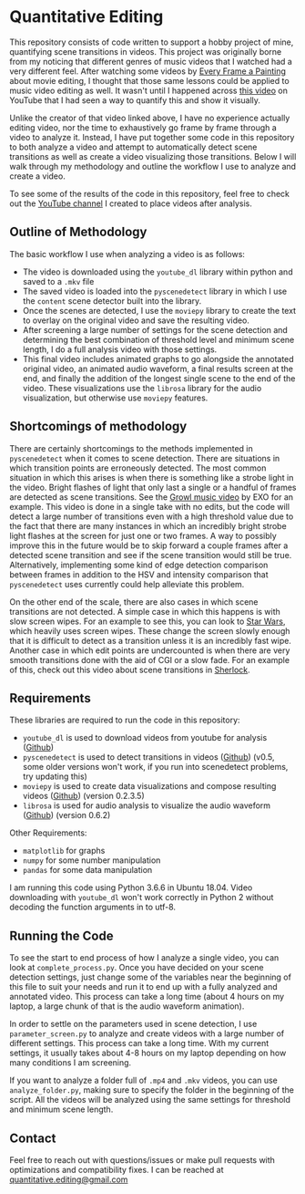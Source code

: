 # Quantitative Editing

This repository consists of code written to support a hobby project of mine, quantifying scene transitions in videos. This project was originally borne from my noticing that different genres of music videos that I watched had a very different feel. After watching some videos by [Every Frame a Painting](https://www.youtube.com/user/everyframeapainting) about movie editing, I thought that those same lessons could be applied to music video editing as well. It wasn't until I happened across [this video](https://www.youtube.com/watch?v=Q9v1UikfewA) on YouTube that I had seen a way to quantify this and show it visually.

Unlike the creator of that video linked above, I have no experience actually editing video, nor the time to exhaustively go frame by frame through a video to analyze it. Instead, I have put together some code in this repository to both analyze a video and attempt to automatically detect scene transitions as well as create a video visualizing those transitions. Below I will walk through my methodology and outline the workflow I use to analyze and create a video.

To see some of the results of the code in this repository, feel free to check out the [YouTube channel](https://www.youtube.com/channel/UCoOUknptLNANAOldpk-27RQ) I created to place videos after analysis.

## Outline of Methodology

The basic workflow I use when analyzing a video is as follows:

* The video is downloaded using the `youtube_dl` library within python and saved to a `.mkv` file
* The saved video is loaded into the `pyscenedetect` library in which I use the `content` scene detector built into the library. 
* Once the scenes are detected, I use the `moviepy` library to create the text to overlay on the original video and save the resulting video.
* After screening a large number of settings for the scene detection and determining the best combination of threshold level and minimum scene length, I do a full analysis video with those settings. 
* This final video includes animated graphs to go alongside the annotated original video, an animated audio waveform, a final results screen at the end, and finally the addition of the longest single scene to the end of the video. These visualizations use the `librosa` library for the audio visualization, but otherwise use `moviepy` features.

## Shortcomings of methodology

There are certainly shortcomings to the methods implemented in `pyscenedetect` when it comes to scene detection. There are situations in which transition points are erroneously detected. The most common situation in which this arises is when there is something like a strobe light in the video. Bright flashes of light that only last a single or a handful of frames are detected as scene transitions. See the [Growl music video](https://www.youtube.com/watch?v=I3dezFzsNss) by EXO for an example. This video is done in a single take with no edits, but the code will detect a large number of transitions even with a high threshold value due to the fact that there are many instances in which an incredibly bright strobe light flashes at the screen for just one or two frames. A way to possibly improve this in the future would be to skip forward a couple frames after a detected scene transition and see if the scene transition would still be true. Alternatively, implementing some kind of edge detection comparison between frames in addition to the HSV and intensity comparison that `pyscenedetect` uses currently could help alleviate this problem.

On the other end of the scale, there are also cases in which scene transitions are not detected. A simple case in which this happens is with slow screen wipes. For an example to see this, you can look to [Star Wars](https://www.youtube.com/watch?v=hF50y9FAY-0), which heavily uses screen wipes. These change the screen slowly enough that it is difficult to detect as a transition unless it is an incredibly fast wipe. Another case in which edit points are undercounted is when there are very smooth transitions done with the aid of CGI or a slow fade. For an example of this, check out this video about scene transitions in [Sherlock](https://www.youtube.com/watch?v=1IDBZ5AsUuk).

## Requirements

These libraries are required to run the code in this repository:

* `youtube_dl` is used to download videos from youtube for analysis ([Github](https://github.com/rg3/youtube-dl))
* `pyscenedetect` is used to detect transitions in videos ([Github](https://github.com/Breakthrough/PySceneDetect)) (v0.5, some older versions won't work, if you run into scenedetect problems, try updating this)
* `moviepy` is used to create data visualizations and compose resulting videos ([Github](https://github.com/Zulko/moviepy)) (version 0.2.3.5)
* `librosa` is used for audio analysis to visualize the audio waveform ([Github](https://github.com/librosa/librosa)) (version 0.6.2)

Other Requirements:

* `matplotlib` for graphs
* `numpy` for some number manipulation
* `pandas` for some data manipulation

I am running this code using Python 3.6.6 in Ubuntu 18.04. Video downloading with `youtube_dl` won't work correctly in Python 2 without decoding the function arguments in to utf-8. 

## Running the Code

To see the start to end process of how I analyze a single video, you can look at `complete_process.py`. Once you have decided on your scene detection settings, just change some of the variables near the beginning of this file to suit your needs and run it to end up with a fully analyzed and annotated video. This process can take a long time (about 4 hours on my laptop, a large chunk of that is the audio waveform animation).

In order to settle on the parameters used in scene detection, I use `parameter_screen.py` to analyze and create videos with a large number of different settings. This process can take a long time. With my current settings, it usually takes about 4-8 hours on my laptop depending on how many conditions I am screening.

If you want to analyze a folder full of `.mp4` and `.mkv` videos, you can use `analyze_folder.py`, making sure to specify the folder in the beginning of the script. All the videos will be analyzed using the same settings for threshold and minimum scene length.

## Contact

Feel free to reach out with questions/issues or make pull requests with optimizations and compatibility fixes. I can be reached at quantitative.editing@gmail.com
